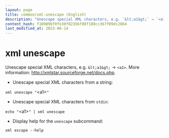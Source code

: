 ```yaml
---
layout: page
title: common/xml-unescape (English)
description: "Unescape special XML characters, e.g. `&lt;a1&gt;` → `<a1>`."
content_hash: f10909bf0fe30f02356f08f108cc367f09dc2864
last_modified_at: 2023-06-14
---
```

# xml unescape

Unescape special XML characters, e.g. `&lt;a1&gt;` → `<a1>`.
More information: <http://xmlstar.sourceforge.net/docs.php>.

- Unescape special XML characters from a string:

`xml unescape "`<span class="tldr-var badge badge-pill bg-dark-lm bg-white-dm text-white-lm text-dark-dm font-weight-bold">&lt;a1&gt;</span>`"`

- Unescape special XML characters from `stdin`:

`echo "`<span class="tldr-var badge badge-pill bg-dark-lm bg-white-dm text-white-lm text-dark-dm font-weight-bold">&lt;a1&gt;</span>`" | xml unescape`

- Display help for the `unescape` subcommand:

`xml escape --help`
